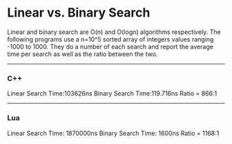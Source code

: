 # Linear vs. Binary Search
Linear and binary search are O(n) and O(logn) algorithms respectively. The following programs use a n=10^5 sorted array of integers values ranging -1000 to 1000. They do a number of each search and report the average time per search as well as the ratio between the two.

---

### C++
Linear Search Time:103626ns
Binary Search Time:119.716ns
Ratio = 866:1

---

### Lua
Linear Search Time: 1870000ns
Binary Search Time: 1600ns
Ratio = 1168:1